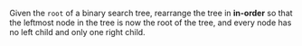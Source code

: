 Given the `root` of a binary search tree, rearrange the tree in **in-order** so that the leftmost node in the tree is now the root of the tree, and every node has no left child and only one right child.